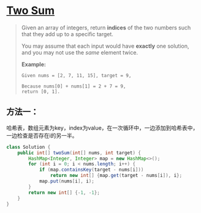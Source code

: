 # [Two Sum](1)

> Given an array of integers, return **indices** of the two numbers such that they add up to a specific target.
>
> You may assume that each input would have **exactly** one solution, and you may not use the *same* element twice.
>
> **Example:**
>
> ```
> Given nums = [2, 7, 11, 15], target = 9,
> 
> Because nums[0] + nums[1] = 2 + 7 = 9,
> return [0, 1].
> ```



## 方法一：

哈希表，数组元素为key，index为value，在一次循环中，一边添加到哈希表中，一边检查是否存在i的另一半。

```java
class Solution {
    public int[] twoSum(int[] nums, int target) {
        HashMap<Integer, Integer> map = new HashMap<>();
        for (int i = 0; i < nums.length; i++) {
            if (map.containsKey(target - nums[i]))
                return new int[] {map.get(target - nums[i]), i};
            map.put(nums[i], i);
        }
        return new int[] {-1, -1};
    }
}
```







[1]: https://leetcode.com/problems/two-sum/